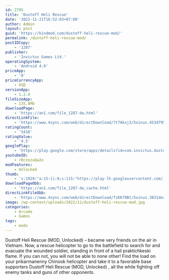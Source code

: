 ```yaml
---
id: 2795
title: 'Dustoff Heli Rescue'
date: '2022-11-21T16:52:03+07:00'
author: Admin
layout: post
guid: 'https://kindmod.com/dustoff-heli-rescue-mod/'
permalink: /dustoff-heli-rescue-mod/
postIDCopy:
    - '1287'
publisher:
    - 'Invictus Games Ltd.'
operatingSystem:
    - 'Android 4.0'
priceApp:
    - '0'
priceCurrencyApp:
    - USD
versionApp:
    - 1.2.4
fileSizeApp:
    - 135.4Mb
downloadPage:
    - 'https://an1.com/file_1287-dw.html'
directLinkFile:
    - 'https://www.4sync.com/web/directDownload/7tTAkxj3/5oinus.453d7953649db848ea4da3782430edbb'
ratingCount:
    - '5410'
ratingValue:
    - '4.5'
googlePlay:
    - 'https://play.google.com/store/apps/details?id=com.invictus.dustoff2'
youtubeID:
    - rRczozuQw2o
modFeatures:
    - Unlocked
thumb:
    - 's:1929:"a:15:{i:0;s:115:"https://play-lh.googleusercontent.com/_Gg6VsoKm10hMCLbmmARZOE9WUdjlJ5Ki6rKpxh3y5XaBrKsMF8nAzOYgqw5wJoyO60=w526-h296";i:1;s:114:"https://play-lh.googleusercontent.com/BvS3EnC59YOskHi3FUxjh7HyFqUqp4FtyCAS-G2P-yUJqjLIirNz1Ig3_8EO_Dl1wQ=w526-h296";i:2;s:116:"https://play-lh.googleusercontent.com/ROIVC-cGhvZ7JQROZH8Sr3JffiS8KVzQH0qC_yU48VeW67cW5HTC6-JOi9S8Tgg8G-Ng=w526-h296";i:3;s:115:"https://play-lh.googleusercontent.com/A759YGznrnqr7l7puv6-Y2NCZ2Ioq2hrG2mjX4XSiYFKBG3n2Bzbyzv-_XbzRuYCEK0=w526-h296";i:4;s:116:"https://play-lh.googleusercontent.com/WIo32evfNQKLFJIHCzr912VJIyPfsEYI7lwtGe2erDSZHQVhdb1FxoC-lINt0gToBMr6=w526-h296";i:5;s:114:"https://play-lh.googleusercontent.com/YU-uiws4IALqZBo7BZj6pP_DsUjhh_IjCOSbTZN1hlp4Jz9mwN2xC3OZ44qyrwFIjA=w526-h296";i:6;s:115:"https://play-lh.googleusercontent.com/cVs4z_aDuocg1Ekp_CS6K8KiubT-4oCjR0qm7LNe9ZO5rTp0F92KKn_YnKwkoyDuUdE=w526-h296";i:7;s:115:"https://play-lh.googleusercontent.com/hZNfnFK3ODkiVt9tKGcAEH5WH0-eYpWjI-szZKgzCHNeEa4znNZc1mneH_5v1qwrJ3g=w526-h296";i:8;s:114:"https://play-lh.googleusercontent.com/H6OdhN0iqzkWc3h7M3JcEUl099BBEDyQ5I3hVAelkrS7ZhhBx3LptJtZrBEHZEtoAA=w526-h296";i:9;s:116:"https://play-lh.googleusercontent.com/2m6ya2n8xpAj-E1KA05JKJA5OK3AOAG8a9HT4zdzZUq_OCvqXPQyKuVOJeMByo5T1oEL=w526-h296";i:10;s:115:"https://play-lh.googleusercontent.com/UWXt3DQIIYIZoAQyCz5TOMsaUpvmRqOzopsyQ7qCCi-He2VnD9nEvlRY8UMy3PDr6Xc=w526-h296";i:11;s:115:"https://play-lh.googleusercontent.com/Vxubq-LLWhxt3H4jFhHMv7NG3W-yixeniCG8NLbqEdKxbDErzvz-J_TFiIv0ZxTGKoA=w526-h296";i:12;s:114:"https://play-lh.googleusercontent.com/QZOli4M4gaPyn-UavqauamhHDjXLMAAAtCc6CQGX_CYXUCO7JiAEcmNQNI2IIR3QmA=w526-h296";i:13;s:114:"https://play-lh.googleusercontent.com/ChR0tqUNoawaSeN3JotnSFcD2gpsTmzUQ_ckm0sqKJVpQx2pKVTXIaG5zZenZMYPYg=w526-h296";i:14;s:114:"https://play-lh.googleusercontent.com/07dwFVUSJfcGR9KJkTYDpB1GuXX3SuPWrCEUX-PR_-4yea_HyDar3wwq4KrjUFkRKw=w526-h296";}";'
downloadPageObb:
    - 'https://an1.com/file_1287-dw_cache.html'
directLinkFileObb:
    - 'https://www.4sync.com/web/directDownload/fzKK70Bt/5oinus.3831dea69d98731c6f53ee3423d31d83'
image: /wp-content/uploads/2022/11/dustoff-heli-rescue-mod.jpg
categories:
    - Arcade
    - Games
tags:
    - mods
---
```


Dustoff Heli Rescue (MOD, Unlocked) – became very friends on the air in Vietnam. Now, a rescue helicopter to go to the battlefield to search for and evacuate the wounded soldier, standing in front of a hail praktichkeski flame. If you can not, you will not be able to none other! Find the load on your prikarmanenny Chinook helicopter and take it to a favorable base supporters Dustoff Heli Rescue (MOD, Unlocked) , all the while fighting off enemy tanks and guns of other opponents.